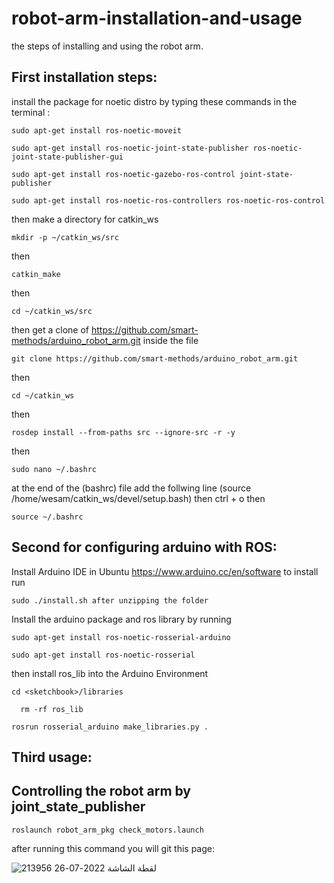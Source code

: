 # robot-arm-installation-and-usage
the steps of installing and using the robot arm.

## First installation steps:
install the package for noetic distro by typing these commands in the terminal :
```
sudo apt-get install ros-noetic-moveit
```
```
sudo apt-get install ros-noetic-joint-state-publisher ros-noetic-joint-state-publisher-gui
```
```
sudo apt-get install ros-noetic-gazebo-ros-control joint-state-publisher
```
```
sudo apt-get install ros-noetic-ros-controllers ros-noetic-ros-control
```
then
make a directory for catkin_ws
```
mkdir -p ~/catkin_ws/src
```
then
```
catkin_make
```
then
```
cd ~/catkin_ws/src
```
then
get a clone of https://github.com/smart-methods/arduino_robot_arm.git inside the file
```
git clone https://github.com/smart-methods/arduino_robot_arm.git 
```
then
```
cd ~/catkin_ws
```
then
```
rosdep install --from-paths src --ignore-src -r -y
```
then 
```
sudo nano ~/.bashrc
```
at the end of the (bashrc) file add the follwing line
(source /home/wesam/catkin_ws/devel/setup.bash)
then 
ctrl + o
then
```
source ~/.bashrc
```

## Second for configuring arduino with ROS:

Install Arduino IDE in Ubuntu https://www.arduino.cc/en/software to install run
```
sudo ./install.sh after unzipping the folder
```
Install the arduino package and ros library by running
```
sudo apt-get install ros-noetic-rosserial-arduino
```
```
sudo apt-get install ros-noetic-rosserial
```
then
install ros_lib into the Arduino Environment
```
cd <sketchbook>/libraries
```
```
  rm -rf ros_lib
```
```
rosrun rosserial_arduino make_libraries.py .
```


## Third usage:

## Controlling the robot arm by joint_state_publisher
```
roslaunch robot_arm_pkg check_motors.launch
```
after running this command you will git this page:

![لقطة الشاشة 2022-07-26 213956](https://user-images.githubusercontent.com/109360750/181086689-bf639e99-1f89-4d61-9397-cfdfb6ee59a7.png)








